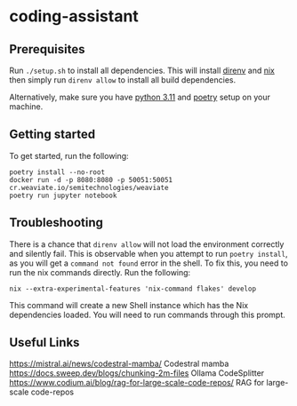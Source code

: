 # coding-assistant

## Prerequisites

Run `./setup.sh` to install all dependencies. This will install [direnv](https://github.com/direnv/direnv/blob/master/docs/installation.md) and [nix](https://nixos.org/download.html) then simply run `direnv allow` to install all build dependencies.

Alternatively, make sure you have [python 3.11](https://www.python.org/downloads/) and [poetry](https://python-poetry.org/docs/#installation) setup on your machine.

## Getting started

To get started, run the following:

```
poetry install --no-root
docker run -d -p 8080:8080 -p 50051:50051 cr.weaviate.io/semitechnologies/weaviate
poetry run jupyter notebook
```

## Troubleshooting

There is a chance that `direnv allow` will not load the environment correctly and silently fail. This is observable when you attempt to run `poetry install`, as you will get a `command not found` error in the shell.
To fix this, you need to run the nix commands directly. Run the following:

```
nix --extra-experimental-features 'nix-command flakes' develop
```
This command will create a new Shell instance which has the Nix dependencies loaded. You will need to run commands through this prompt.

## Useful Links

https://mistral.ai/news/codestral-mamba/ Codestral mamba
https://docs.sweep.dev/blogs/chunking-2m-files Ollama CodeSplitter
https://www.codium.ai/blog/rag-for-large-scale-code-repos/ RAG for large-scale code-repos
